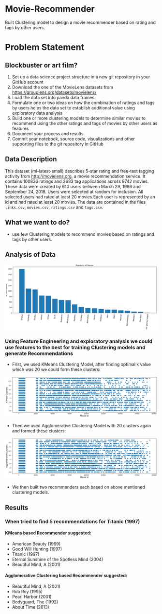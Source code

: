 # Movie-Recommender
Built Clustering model to design a movie recommender based on rating and tags by other users.

# Problem Statement
## Blockbuster or art film?
1. Set up a data science project structure in a new git repository in your GitHub account
2. Download the one of the MovieLens datasets from https://grouplens.org/datasets/movielens/
3. Load the data set into panda data frames
4. Formulate one or two ideas on how the combination of ratings and tags by users helps the data set to establish additional value using exploratory data analysis
5. Build one or more clustering models to determine similar movies to recommend using the other ratings and tags of movies by other users as features
6. Document your process and results
7. Commit your notebook, source code, visualizations and other supporting files to the git repository in GitHub


## Data Description
This dataset (ml-latest-small) describes 5-star rating and free-text tagging activity from http://movielens.org, a movie recommendation service. It contains 100836 ratings and 3683 tag applications across 9742 movies. These data were created by 610 users between March 29, 1996 and September 24, 2018. Users were selected at random for inclusion. All selected users had rated at least 20 movies.Each user is represented by an id and had rated at least 20 movies.
The data are contained in the files `links.csv`, `movies.csv`, `ratings.csv` and `tags.csv`.


## What we want to do?
- use few Clustering models to recommend movies based on ratings and tags by other users.

## Analysis of Data

![](https://github.com/SFLazarus/Movie-Recommender/blob/master/reports/popularityofgenres_plot.png)

### Using Feature Engineering and exploratory analysis we could use features to the best for training Clustering models and generate Recommendations

- First, we used KMeans Clustering Model, after finding optimal k value which was 20 we could form these clusters:

![](https://github.com/SFLazarus/Movie-Recommender/blob/master/reports/kmeanclusters_plot.png)

- Then we used Agglomerative Clustering Model with 20 clusters again and formed these clusters:

![](https://github.com/SFLazarus/Movie-Recommender/blob/master/reports/AgglomerativClusters_plot.png)

- We then built two recommenders each based on above mentioned clustering models.

## Results
### When tried to find 5 recommendations for Titanic (1997)
#### KMeans based Recommender suggested:
- American Beauty (1999)
- Good Will Hunting (1997)
- Titanic (1997)
- Eternal Sunshine of the Spotless Mind (2004)
- Beautiful Mind, A (2001)
#### Agglomerative Clustering based Recommender suggested:
- Beautiful Mind, A (2001)
- Rob Roy (1995)
- Pearl Harbor (2001)
- Bodyguard, The (1992)
- About Time (2013)
